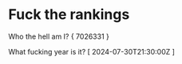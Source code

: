 # Fuck the rankings

Who the hell am I?
{ 7026331 }

What fucking year is it?
[ 2024-07-30T21:30:00Z ]
